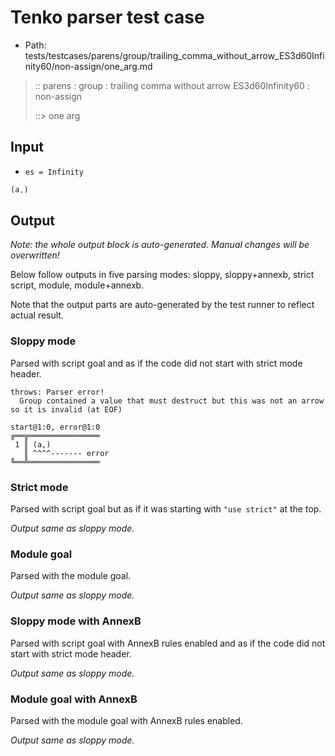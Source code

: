 # Tenko parser test case

- Path: tests/testcases/parens/group/trailing_comma_without_arrow_ES3d60Infinity60/non-assign/one_arg.md

> :: parens : group : trailing comma without arrow ES3d60Infinity60 : non-assign
>
> ::> one arg

## Input

- `es = Infinity`

`````js
(a,)
`````

## Output

_Note: the whole output block is auto-generated. Manual changes will be overwritten!_

Below follow outputs in five parsing modes: sloppy, sloppy+annexb, strict script, module, module+annexb.

Note that the output parts are auto-generated by the test runner to reflect actual result.

### Sloppy mode

Parsed with script goal and as if the code did not start with strict mode header.

`````
throws: Parser error!
  Group contained a value that must destruct but this was not an arrow so it is invalid (at EOF)

start@1:0, error@1:0
╔══╦════════════════
 1 ║ (a,)
   ║ ^^^^------- error
╚══╩════════════════

`````

### Strict mode

Parsed with script goal but as if it was starting with `"use strict"` at the top.

_Output same as sloppy mode._

### Module goal

Parsed with the module goal.

_Output same as sloppy mode._

### Sloppy mode with AnnexB

Parsed with script goal with AnnexB rules enabled and as if the code did not start with strict mode header.

_Output same as sloppy mode._

### Module goal with AnnexB

Parsed with the module goal with AnnexB rules enabled.

_Output same as sloppy mode._
